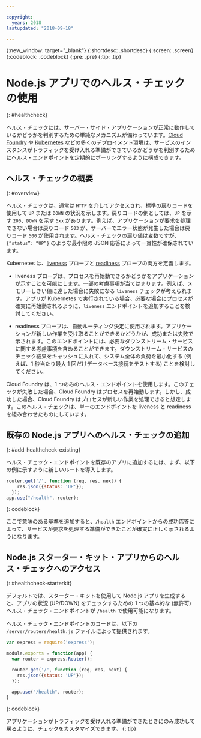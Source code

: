 ```yaml
---

copyright:
  years: 2018
lastupdated: "2018-09-18"

---
```


{:new_window: target="_blank"}
{:shortdesc: .shortdesc}
{:screen: .screen}
{:codeblock: .codeblock}
{:pre: .pre}
{:tip: .tip}

# Node.js アプリでのヘルス・チェックの使用
{: #healthcheck}

ヘルス・チェックには、サーバー・サイド・アプリケーションが正常に動作しているかどうかを判別するための単純なメカニズムが備わっています。[Cloud Foundry](https://www.ibm.com/cloud/cloud-foundry) や [Kubernetes](https://www.ibm.com/cloud/container-service) などの多くのデプロイメント環境は、サービスのインスタンスがトラフィックを受け入れる準備ができているかどうかを判別するためにヘルス・エンドポイントを定期的にポーリングするように構成できます。

## ヘルス・チェックの概要
{: #overview}

ヘルス・チェックは、通常は `HTTP` を介してアクセスされ、標準の戻りコードを使用して `UP` または `DOWN` の状況を示します。戻りコードの例としては、`UP` を示す `200`、`DOWN` を示す `5xx` があります。例えば、アプリケーションが要求を処理できない場合は戻りコード `503` が、サーバーでエラー状態が発生した場合は戻りコード `500` が使用されます。ヘルス・チェックの戻り値は変数ですが、`{“status”: “UP”}` のような最小限の JSON 応答によって一貫性が確保されています。

Kubernetes は、[liveness](https://kubernetes.io/docs/tasks/configure-pod-container/configure-liveness-readiness-probes/) プローブと [readiness](https://kubernetes.io/docs/tasks/configure-pod-container/configure-liveness-readiness-probes/) プローブの両方を定義します。

* liveness プローブは、プロセスを再始動できるかどうかをアプリケーションが示すことを可能にします。一部の考慮事項が当てはまります。例えば、メモリーしきい値に達した場合に失敗になる `liveness` チェックが考えられます。アプリが Kubernetes で実行されている場合、必要な場合にプロセスが確実に再始動されるように、`liveness` エンドポイントを追加することを検討してください。

* readiness プローブは、自動ルーティング決定に使用されます。アプリケーションが新しい作業を受け取ることができるかどうかが、成功または失敗で示されます。このエンドポイントには、必要なダウンストリーム・サービスに関する考慮事項を含めることができます。ダウンストリーム・サービスのチェック結果をキャッシュに入れて、システム全体の負荷を最小化する (例えば、1 秒当たり最大 1 回だけデータベース接続をテストする) ことを検討してください。

Cloud Foundry は、1 つのみのヘルス・エンドポイントを使用します。このチェックが失敗した場合、Cloud Foundry はプロセスを再始動します。しかし、成功した場合、Cloud Foundry はプロセスが新しい作業を処理できると想定します。このヘルス・チェックは、単一のエンドポイントを liveness と readiness を組み合わせたものにしています。

## 既存の Node.js アプリへのヘルス・チェックの追加
{: #add-healthcheck-existing}

ヘルス・チェック・エンドポイントを既存のアプリに追加するには、まず、以下の例に示すように新しいルートを導入します。
```js
router.get('/', function (req, res, next) {
    res.json({status: 'UP'});
  });
app.use("/health", router);
```
{: codeblock}

ここで意味のある基準を追加すると、`/health` エンドポイントからの成功応答によって、サービスが要求を処理する準備ができたことが確実に正しく示されるようになります。

## Node.js スターター・キット・アプリからのヘルス・チェックへのアクセス
{: #healthcheck-starterkit}

デフォルトでは、スターター・キットを使用して Node.js アプリを生成すると、アプリの状況 (UP/DOWN) をチェックするための 1 つの基本的な (無許可) ヘルス・チェック・エンドポイントが `/health` で使用可能になります。

ヘルス・チェック・エンドポイントのコードは、以下の `/server/routers/health.js` ファイルによって提供されます。
```js
var express = require('express');

module.exports = function(app) {
  var router = express.Router();

  router.get('/', function (req, res, next) {
    res.json({status: 'UP'});
  });

  app.use("/health", router);
}
```
{: codeblock}

アプリケーションがトラフィックを受け入れる準備ができたときにのみ成功して戻るように、チェックをカスタマイズできます。
{: tip}
